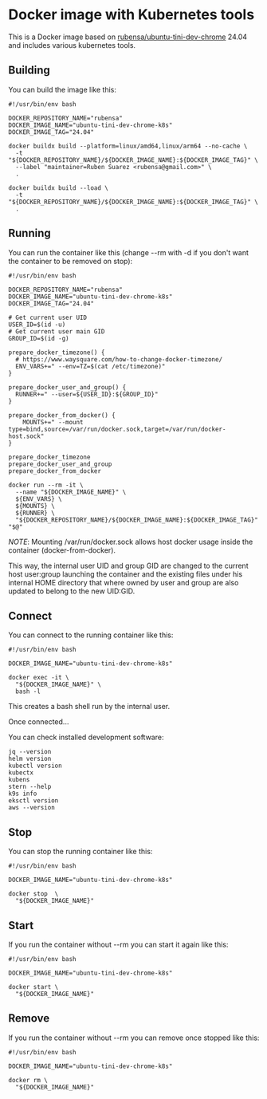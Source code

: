 # Docker image with Kubernetes tools

This is a Docker image based on [rubensa/ubuntu-tini-dev-chrome](https://github.com/rubensa/docker-ubuntu-tini-dev) 24.04 and includes various kubernetes tools.

## Building

You can build the image like this:

```
#!/usr/bin/env bash

DOCKER_REPOSITORY_NAME="rubensa"
DOCKER_IMAGE_NAME="ubuntu-tini-dev-chrome-k8s"
DOCKER_IMAGE_TAG="24.04"

docker buildx build --platform=linux/amd64,linux/arm64 --no-cache \
  -t "${DOCKER_REPOSITORY_NAME}/${DOCKER_IMAGE_NAME}:${DOCKER_IMAGE_TAG}" \
  --label "maintainer=Ruben Suarez <rubensa@gmail.com>" \
  .

docker buildx build --load \
  -t "${DOCKER_REPOSITORY_NAME}/${DOCKER_IMAGE_NAME}:${DOCKER_IMAGE_TAG}" \
  .
```

## Running

You can run the container like this (change --rm with -d if you don't want the container to be removed on stop):

```
#!/usr/bin/env bash

DOCKER_REPOSITORY_NAME="rubensa"
DOCKER_IMAGE_NAME="ubuntu-tini-dev-chrome-k8s"
DOCKER_IMAGE_TAG="24.04"

# Get current user UID
USER_ID=$(id -u)
# Get current user main GID
GROUP_ID=$(id -g)

prepare_docker_timezone() {
  # https://www.waysquare.com/how-to-change-docker-timezone/
  ENV_VARS+=" --env=TZ=$(cat /etc/timezone)"
}

prepare_docker_user_and_group() {
  RUNNER+=" --user=${USER_ID}:${GROUP_ID}"
}

prepare_docker_from_docker() {
    MOUNTS+=" --mount type=bind,source=/var/run/docker.sock,target=/var/run/docker-host.sock"
}

prepare_docker_timezone
prepare_docker_user_and_group
prepare_docker_from_docker

docker run --rm -it \
  --name "${DOCKER_IMAGE_NAME}" \
  ${ENV_VARS} \
  ${MOUNTS} \
  ${RUNNER} \
  "${DOCKER_REPOSITORY_NAME}/${DOCKER_IMAGE_NAME}:${DOCKER_IMAGE_TAG}" "$@"
```

*NOTE*: Mounting /var/run/docker.sock allows host docker usage inside the container (docker-from-docker).

This way, the internal user UID and group GID are changed to the current host user:group launching the container and the existing files under his internal HOME directory that where owned by user and group are also updated to belong to the new UID:GID.

## Connect

You can connect to the running container like this:

```
#!/usr/bin/env bash

DOCKER_IMAGE_NAME="ubuntu-tini-dev-chrome-k8s"

docker exec -it \
  "${DOCKER_IMAGE_NAME}" \
  bash -l
```

This creates a bash shell run by the internal user.

Once connected...

You can check installed development software:

```
jq --version
helm version
kubectl version
kubectx
kubens
stern --help
k9s info
eksctl version
aws --version
```

## Stop

You can stop the running container like this:

```
#!/usr/bin/env bash

DOCKER_IMAGE_NAME="ubuntu-tini-dev-chrome-k8s"

docker stop  \
  "${DOCKER_IMAGE_NAME}"
```

## Start

If you run the container without --rm you can start it again like this:

```
#!/usr/bin/env bash

DOCKER_IMAGE_NAME="ubuntu-tini-dev-chrome-k8s"

docker start \
  "${DOCKER_IMAGE_NAME}"
```

## Remove

If you run the container without --rm you can remove once stopped like this:

```
#!/usr/bin/env bash

DOCKER_IMAGE_NAME="ubuntu-tini-dev-chrome-k8s"

docker rm \
  "${DOCKER_IMAGE_NAME}"
```
